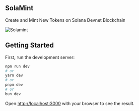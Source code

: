 ## SolaMint
Create and Mint New Tokens on Solana Devnet Blockchain

![Solamint](https://github.com/user-attachments/assets/619942b3-65da-4520-b0ad-bf2350c00c7c)

## Getting Started

First, run the development server:

```bash
npm run dev
# or
yarn dev
# or
pnpm dev
# or
bun dev
```

Open [http://localhost:3000](http://localhost:3000) with your browser to see the result.
